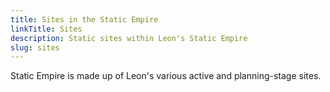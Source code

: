 ```yaml
---
title: Sites in the Static Empire
linkTitle: Sites
description: Static sites within Leon's Static Empire
slug: sites
---
```


Static Empire is made up of Leon's various active and planning-stage sites.



